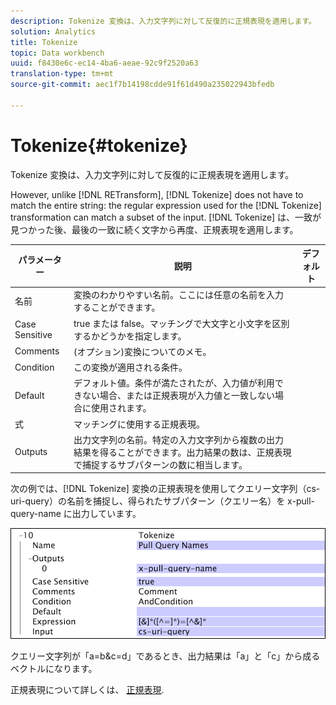 ```yaml
---
description: Tokenize 変換は、入力文字列に対して反復的に正規表現を適用します。
solution: Analytics
title: Tokenize
topic: Data workbench
uuid: f8430e6c-ec14-4ba6-aeae-92c9f2520a63
translation-type: tm+mt
source-git-commit: aec1f7b14198cdde91f61d490a235022943bfedb

---
```



# Tokenize{#tokenize}

Tokenize 変換は、入力文字列に対して反復的に正規表現を適用します。

However, unlike [!DNL RETransform], [!DNL Tokenize] does not have to match the entire string: the regular expression used for the [!DNL Tokenize] transformation can match a subset of the input. [!DNL Tokenize] は、一致が見つかった後、最後の一致に続く文字から再度、正規表現を適用します。

| パラメーター | 説明 | デフォルト |
|---|---|---|
| 名前 | 変換のわかりやすい名前。ここには任意の名前を入力することができます。 |  |
| Case Sensitive | true または false。マッチングで大文字と小文字を区別するかどうかを指定します。 |  |
| Comments | (オプション)変換についてのメモ。 |  |
| Condition | この変換が適用される条件。 |  |
| Default | デフォルト値。条件が満たされたが、入力値が利用できない場合、または正規表現が入力値と一致しない場合に使用されます。 |  |
| 式 | マッチングに使用する正規表現。 |  |
| Outputs | 出力文字列の名前。特定の入力文字列から複数の出力結果を得ることができます。出力結果の数は、正規表現で捕捉するサブパターンの数に相当します。 |  |

次の例では、[!DNL Tokenize] 変換の正規表現を使用してクエリー文字列（cs-uri-query）の名前を捕捉し、得られたサブパターン（クエリー名）を x-pull-query-name に出力しています。

![](assets/cfg_TransformationType_Tokenize.png)

クエリー文字列が「a=b&amp;c=d」であるとき、出力結果は「a」と「c」から成るベクトルになります。

正規表現について詳しくは、 [正規表現](../../../../../home/c-dataset-const-proc/c-reg-exp.md#concept-070077baa419475094ef0469e92c5b9c).
